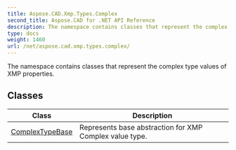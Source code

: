 ```yaml
---
title: Aspose.CAD.Xmp.Types.Complex
second_title: Aspose.CAD for .NET API Reference
description: The namespace contains classes that represent the complex type values of XMP properties
type: docs
weight: 1460
url: /net/aspose.cad.xmp.types.complex/
---
```

The namespace contains classes that represent the complex type values of XMP properties.

## Classes

| Class | Description |
| --- | --- |
| [ComplexTypeBase](./complextypebase/) | Represents base abstraction for XMP Complex value type. |


